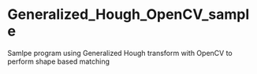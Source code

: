# Generalized_Hough_OpenCV_sample
Samlpe program using Generalized Hough transform with OpenCV to perform shape based matching

